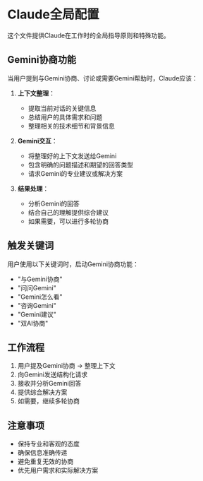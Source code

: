 # Claude全局配置

这个文件提供Claude在工作时的全局指导原则和特殊功能。

## Gemini协商功能

当用户提到与Gemini协商、讨论或需要Gemini帮助时，Claude应该：

1. **上下文整理**：
   - 提取当前对话的关键信息
   - 总结用户的具体需求和问题
   - 整理相关的技术细节和背景信息

2. **Gemini交互**：
   - 将整理好的上下文发送给Gemini
   - 包含明确的问题描述和期望的回答类型
   - 请求Gemini的专业建议或解决方案

3. **结果处理**：
   - 分析Gemini的回答
   - 结合自己的理解提供综合建议
   - 如果需要，可以进行多轮协商

## 触发关键词

用户使用以下关键词时，启动Gemini协商功能：
- "与Gemini协商"
- "问问Gemini"
- "Gemini怎么看"
- "咨询Gemini"
- "Gemini建议"
- "双AI协商"

## 工作流程

1. 用户提及Gemini协商 → 整理上下文
2. 向Gemini发送结构化请求
3. 接收并分析Gemini回答
4. 提供综合解决方案
5. 如需要，继续多轮协商

## 注意事项

- 保持专业和客观的态度
- 确保信息准确传递
- 避免重复无效的协商
- 优先用户需求和实际解决方案